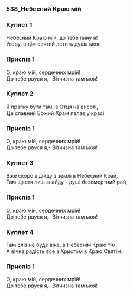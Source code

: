 ### 538_Небесний Краю мій
### Куплет 1
Небесний Краю мій, до тебе лину я! <br/>Угору, в дім святий летить душа моя.
### Приспів 1
О, краю мій, сердечних мрій! <br/>До тебе рвуся я,- Вітчизна там моя!
### Куплет 2
Я прагну бути там, в Отця на висоті, <br/>Де славний Божий Храм палає у красі.
### Приспів 1
О, краю мій, сердечних мрій! <br/>До тебе рвуся я,- Вітчизна там моя!
### Куплет 3
Вже скоро відійду з землі в Небесний Край, <br/>Там щастя лиш знайду - душі безсмертний рай,
### Приспів 1
О, краю мій, сердечних мрій! <br/>До тебе рвуся я,- Вітчизна там моя!
### Куплет 4
Там сліз не буде вже, в Небеснім Краю тім, <br/>А вічна радість все з Христом в Краю Святім.
### Приспів 1
О, краю мій, сердечних мрій! <br/>До тебе рвуся я,- Вітчизна там моя!
